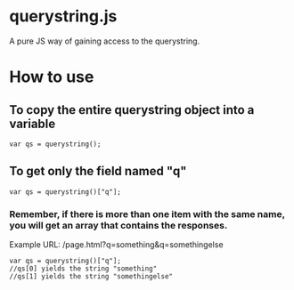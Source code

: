# querystring.js
A pure JS way of gaining access to the querystring.

# How to use
## To copy the entire querystring object into a variable 
```var qs = querystring();```

## To get only the field named "q"
```var qs = querystring()["q"];```

### Remember, if there is more than one item with the same name, you will get an array that contains the responses.
Example URL: /page.html?q=something&q=somethingelse
```
var qs = querystring()["q"];
//qs[0] yields the string "something"
//qs[1] yields the string "somethingelse"
```